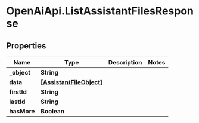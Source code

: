 # OpenAiApi.ListAssistantFilesResponse

## Properties
Name | Type | Description | Notes
------------ | ------------- | ------------- | -------------
**_object** | **String** |  | 
**data** | [**[AssistantFileObject]**](AssistantFileObject.md) |  | 
**firstId** | **String** |  | 
**lastId** | **String** |  | 
**hasMore** | **Boolean** |  | 
